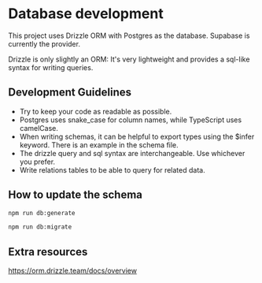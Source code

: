 # Database development

This project uses Drizzle ORM with Postgres as the database. Supabase is currently the provider.

Drizzle is only slightly an ORM: It's very lightweight and provides a sql-like syntax for writing queries.

## Development Guidelines

- Try to keep your code as readable as possible.
- Postgres uses snake_case for column names, while TypeScript uses camelCase.
- When writing schemas, it can be helpful to export types using the $infer keyword. There is an example in the schema file.
- The drizzle query and sql syntax are interchangeable. Use whichever you prefer.
- Write relations tables to be able to query for related data.

## How to update the schema

```bash
npm run db:generate
```

```bash
npm run db:migrate
```

## Extra resources

https://orm.drizzle.team/docs/overview
